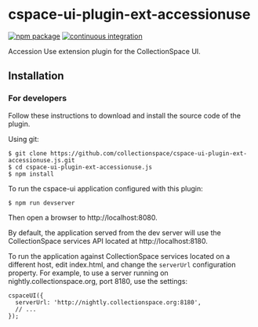 # cspace-ui-plugin-ext-accessionuse

[![npm package](https://img.shields.io/npm/v/cspace-ui-plugin-ext-accessionuse.svg)](https://www.npmjs.com/package/cspace-ui-plugin-ext-accessionuse)
[![continuous integration](https://github.com/collectionspace/cspace-ui-plugin-ext-accessionuse.js/actions/workflows/ci-js.yml/badge.svg?branch=master&event=push)](https://github.com/collectionspace/cspace-ui-plugin-ext-accessionuse.js/actions/workflows/ci-js.yml)

Accession Use extension plugin for the CollectionSpace UI.

## Installation

### For developers

Follow these instructions to download and install the source code of the plugin.

Using git:

```
$ git clone https://github.com/collectionspace/cspace-ui-plugin-ext-accessionuse.js.git
$ cd cspace-ui-plugin-ext-accessionuse.js
$ npm install
```

To run the cspace-ui application configured with this plugin:

```
$ npm run devserver
```

Then open a browser to http://localhost:8080.

By default, the application served from the dev server will use the CollectionSpace services API
located at http://localhost:8180.

To run the application against CollectionSpace services located on a different host, edit
index.html, and change the `serverUrl` configuration property. For example, to use a server running
on nightly.collectionspace.org, port 8180, use the settings:

```
cspaceUI({
  serverUrl: 'http://nightly.collectionspace.org:8180',
  // ...
});
```

